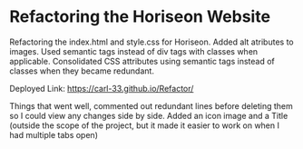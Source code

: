 # Refactoring the Horiseon Website

Refactoring the index.html and style.css for Horiseon.  Added alt atributes to images.  Used semantic tags instead of div tags with classes when applicable. Consolidated CSS attributes using semantic tags instead of classes when they became redundant.

Deployed Link: https://carl-33.github.io/Refactor/



Things that went well, commented out redundant lines before deleting them so I could view any changes side by side. Added an icon image and a Title (outside the scope of the project, but it made it easier to work on when I had multiple tabs open) 

